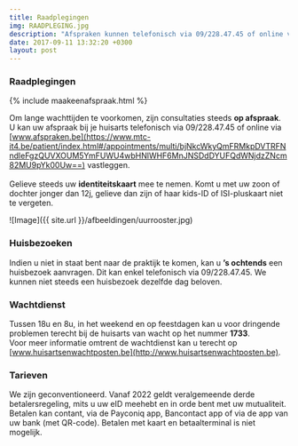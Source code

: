 ```yaml
---
title: Raadplegingen
img: RAADPLEGING.jpg
description: "Afspraken kunnen telefonisch via 09/228.47.45 of online via www.afspraken.be gemaakt worden."
date: 2017-09-11 13:32:20 +0300
layout: post
---
```



### Raadplegingen

{% include maakeenafspraak.html %}

Om lange wachttijden te voorkomen, zijn consultaties steeds **op afspraak**. <br>
U kan uw afspraak bij je huisarts telefonisch via 09/228.47.45 of online via [www.afspraken.be](https://www.mtc-it4.be/patient/index.html#/appointments/multi/bjNkcWkyQmFRMkpDVTRFNndleFgzQUVXOUM5YmFUWU4wbHNlWHF6MnJNSDdDYUFQdWNjdzZNcm82MU9pYk00Uw==) vastleggen.<br> <br>
Gelieve steeds uw **identiteitskaart** mee te nemen. Komt u met uw zoon of dochter jonger dan 12j, gelieve dan zijn of haar kids-ID of ISI-pluskaart niet te vergeten.

![Image]({{ site.url }}/afbeeldingen/uurrooster.jpg)


### Huisbezoeken

Indien u niet in staat bent naar de praktijk te komen, kan u **’s ochtends** een huisbezoek aanvragen. Dit kan enkel telefonisch via 09/228.47.45. We kunnen niet steeds een huisbezoek dezelfde dag beloven. <br>



### Wachtdienst

Tussen 18u en 8u, in het weekend en op feestdagen kan u voor dringende problemen terecht bij de huisarts van wacht op het nummer **1733**. <br>
Voor meer informatie omtrent de wachtdienst kan u terecht op [www.huisartsenwachtposten.be](http://www.huisartsenwachtposten.be).

### Tarieven
We zijn geconventioneerd. Vanaf 2022 geldt veralgemeende derde betalersregeling, mits u uw eID meehebt en in orde bent met uw mutualiteit.
Betalen kan contant, via de Payconiq app, Bancontact app of via de app van uw bank (met QR-code). Betalen met kaart en betaalterminal is niet mogelijk. <br>

